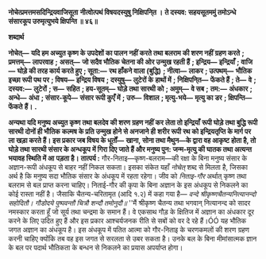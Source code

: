 **नोचेत्प्रमत्तमसदिन्द्रियवाजिसूता** **नीत्वोत्पथं विषयदस्युषु निक्षिपनि्त ।** **ते दस्यव: सहयसूतममुं तमोऽन्धे** **संसारकूप उरुमृत्युभये क्षिपन्ति ॥ ४६॥** 

**शब्दार्थ** 

**नोचेत्—** **यदि हम अच्युत कृष्ण के उपदेशों का पालन नहीं करते तथा बलराम की शरण नहीं ग्रहण करते** **; प्रमत्तम्—** **लापरवाह** **;** **असत्—** **जो सदैव भौतिक चेतना की ओर उन्मुख रहती हैं** **; इन्द्रिय—** **इन्द्रियाँ** **; वाजि—** **घोड़े की तरह कार्य करते हुए** **; सूता:—** **रथ हाँकने वाला (बुद्धि)** **; नीत्वा—** **लाकर** **; उत्पथम्—** **भौतिक इच्छा रूपी पथ पर** **; विषय—** **इन्द्रिय विषय** **; दस्युषु—** **लुटेरों के** **हाथों में** **; निक्षिपनि्त—** **फेंकते हैं** **; ते—** **वे** **; दस्यव:—** **लुटेरों** **; स—** **सहित** **; हय-सूतम्—** **घोड़े तथा सारथी को** **; अमुम्—** **वे सब** **;** **तम:—** **अंधकार** **; अन्धे—** **अंधा** **; संसार-कूपे—** **संसार रूपी कुएँ में** **; उरु—** **विशाल** **; मृत्यु-भये—** **मृत्यु का डर** **; क्षिपन्ति—** **फेंकते** **हैं।** **.** 

**अन्यथा यदि मनुष्य अच्युत कृष्ण तथा बलदेव की शरण ग्रहण नहीं कर लेता तो इन्द्रियाँ** **रूपी घोड़े तथा बुद्धि रूपी सारथी दोनों ही भौतिक कल्मष के प्रति उन्मुख होने से अनजाने ही** **शरीर रूपी रथ को इन्द्रियतृप्ति के मार्ग पर ला खड़ा करते हैं। इस प्रकार जब विषय के धूर्तों—** **खाना, सोना तथा मैथुन—के द्वारा वह आकृष्ट होता है, तो घोड़े तथा सारथी संसार के अन्धकूप** **में गिरा दिए जाते हैं और मनुष्य पुन: जन्म-मृत्यु की घातक तथा अत्यन्त भयावह स्थिति में आ** **पड़ता है।** **तात्पर्य :** गौर-निताइ—कृष्ण-बलराम—की रक्षा के बिना मनुष्य संसार के अज्ञान-रूपी अंधकूप से बाहर नहीं निकल सकता। इसका संकेत यहाँ *नोचेत्* शब्द से मिलता है, जिसका अर्थ है कि मनुष्य सदा भौतिक संसार के अंधकूप में रहता रहेगा। जीव को *निताइ-गौर* अर्थात् कृष्ण तथा बलराम से बल प्राप्त करना चाहिए। निताई-गौर की कृपा के बिना अज्ञान के इस अंधकूप से निकलने का कोई रास्ता नहीं है। जैसाकि चैतन्य-चरितामृत (आदि १.२) में कहा गया है— *वन्दे श्रीकृष्णचैतन्यनित्यानन्दो सहोदितौ।* *गौडोदये पुष्पवन्तौ चित्रौ शन्दौ तमोनुदौ॥* ''मैं श्रीकृष्ण चैतन्य तथा भगवान् नित्यानन्द को सादर नमस्कार करता हूँ जो सूर्य तथा चन्द्रमा के समान हैं। वे एकसाथ गौड़ के क्षितिज में अज्ञान का अंधकार दूर करने के लिए उदित हुए हैं और इस प्रकार आश्चर्यजनक रीति से सबों को वर दे रहे हैं।ÓÓ यह भौतिक जगत अज्ञान का अंधकूप है। इस अंधकूप में पतित आत्मा को गौर-निताइ के चरणकमलों की शरण ग्रहण करनी चाहिए क्योंकि तब वह इस जगत से सरलता से उबर सकता है। उनके बल के बिना मीमांसात्मक ज्ञान के बल पर पदार्थ भौतिकता के बन्धन से निकलने का प्रयास अपर्याप्त होगा।  